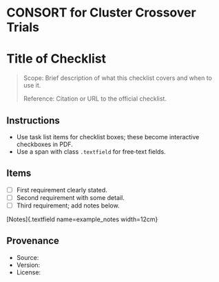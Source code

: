 # CONSORT for Cluster Crossover Trials

# Title of Checklist

> Scope: Brief description of what this checklist covers and when to use it.
>
> Reference: Citation or URL to the official checklist.

## Instructions
- Use task list items for checklist boxes; these become interactive checkboxes in PDF.
- Use a span with class `.textfield` for free‑text fields.

## Items
- [ ] First requirement clearly stated.
- [ ] Second requirement with some detail.
- [ ] Third requirement; add notes below.

[Notes]{.textfield name=example_notes width=12cm}

## Provenance
- Source: <URL to official page>
- Version: <year or tag>
- License: <terms or URL>
